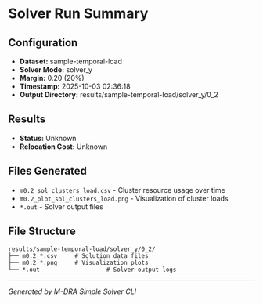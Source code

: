 # Solver Run Summary

## Configuration
- **Dataset:** sample-temporal-load
- **Solver Mode:** solver_y
- **Margin:** 0.20 (20%)
- **Timestamp:** 2025-10-03 02:36:18
- **Output Directory:** results/sample-temporal-load/solver_y/0_2

## Results
- **Status:** Unknown
- **Relocation Cost:** Unknown

## Files Generated
- `m0.2_sol_clusters_load.csv` - Cluster resource usage over time
- `m0.2_plot_sol_clusters_load.png` - Visualization of cluster loads
- `*.out` - Solver output files

## File Structure
```
results/sample-temporal-load/solver_y/0_2/
├── m0.2_*.csv     # Solution data files
├── m0.2_*.png     # Visualization plots
└── *.out                   # Solver output logs
```

---
*Generated by M-DRA Simple Solver CLI*
